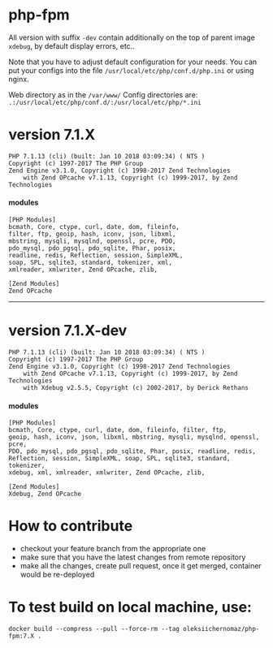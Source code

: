 # php-fpm

All version with suffix `-dev` contain additionally on the top of parent image `xdebug`, by default display errors, etc..

Note that you have to adjust default configuration for your needs. 
You can put your configs into the file `/usr/local/etc/php/conf.d/php.ini` or using nginx.

Web directory as in the `/var/www/`
Config directories are: `.:/usr/local/etc/php/conf.d/:/usr/local/etc/php/*.ini`

# version 7.1.X
```
PHP 7.1.13 (cli) (built: Jan 10 2018 03:09:34) ( NTS )
Copyright (c) 1997-2017 The PHP Group
Zend Engine v3.1.0, Copyright (c) 1998-2017 Zend Technologies
    with Zend OPcache v7.1.13, Copyright (c) 1999-2017, by Zend Technologies
```

#### modules

```
[PHP Modules]
bcmath, Core, ctype, curl, date, dom, fileinfo, 
filter, ftp, geoip, hash, iconv, json, libxml, 
mbstring, mysqli, mysqlnd, openssl, pcre, PDO, 
pdo_mysql, pdo_pgsql, pdo_sqlite, Phar, posix, 
readline, redis, Reflection, session, SimpleXML, 
soap, SPL, sqlite3, standard, tokenizer, xml, 
xmlreader, xmlwriter, Zend OPcache, zlib, 

[Zend Modules]
Zend OPcache
```

----------
# version 7.1.X-dev

```
PHP 7.1.13 (cli) (built: Jan 10 2018 03:09:34) ( NTS )
Copyright (c) 1997-2017 The PHP Group
Zend Engine v3.1.0, Copyright (c) 1998-2017 Zend Technologies
    with Zend OPcache v7.1.13, Copyright (c) 1999-2017, by Zend Technologies
    with Xdebug v2.5.5, Copyright (c) 2002-2017, by Derick Rethans
```

#### modules

```
[PHP Modules]
bcmath, Core, ctype, curl, date, dom, fileinfo, filter, ftp, 
geoip, hash, iconv, json, libxml, mbstring, mysqli, mysqlnd, openssl, pcre, 
PDO, pdo_mysql, pdo_pgsql, pdo_sqlite, Phar, posix, readline, redis, 
Reflection, session, SimpleXML, soap, SPL, sqlite3, standard, tokenizer, 
xdebug, xml, xmlreader, xmlwriter, Zend OPcache, zlib, 

[Zend Modules]
Xdebug, Zend OPcache
```

# How to contribute

- checkout your feature branch from the appropriate one
- make sure that you have the latest changes from remote repository
- make all the changes, create pull request, once it get merged, container would be re-deployed


# To test build on local machine, use:

```
docker build --compress --pull --force-rm --tag oleksiichernomaz/php-fpm:7.X .
```
